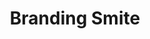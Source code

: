 ---
title: "Branding Smite"
index: "branding-smite"
permalink: /spells/branding-smite/
tags:
  - Spell
  - 2nd Level
  - Evocation
  - Damage
  - Radiant
available_for:
  - Paladin
level: "2nd Level"
school: "Evocation"
comp:
  - V
duration: "1 Minute"
concentration: true
cast_time: "1 Bonus Action"
effect: "Radiant"
description: |
  The next time you hit a creature with a weapon attack before this spell ends, the weapon gleams with astral radiance as you strike. The attack deals an extra 2d6 radiant damage to the target, which becomes visible if it's invisible, and the target sheds dim light in a 5-foot radius and can't become invisible until the spell ends.

  **At higher levels.** When you cast this spell using a spell slot of 3rd level or higher, the extra damage increases by 1d6 for each slot level above 2nd.
excerpt: "The next time you hit a creature with a weapon attack before this spell ends, the weapon gleams with astral radiance as you strike."
source: "Basic Rules"
---